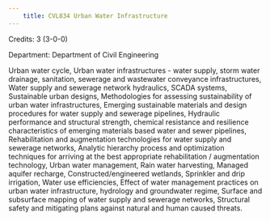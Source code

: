 ```yaml
---
    title: CVL834 Urban Water Infrastructure
---
```

Credits: 3 (3-0-0)

Department: Department of Civil Engineering

Urban water cycle, Urban water infrastructures - water supply, storm water drainage, sanitation, sewerage and wastewater conveyance infrastructures, Water supply and sewerage network hydraulics, SCADA systems, Sustainable urban designs, Methodologies for assessing sustainability of urban water infrastructures, Emerging sustainable materials and design procedures for water supply and sewerage pipelines, Hydraulic performance and structural strength, chemical resistance and resilience characteristics of emerging materials based water and sewer pipelines, Rehabilitation and augmentation technologies for water supply and sewerage networks, Analytic hierarchy process and optimization techniques for arriving at the best appropriate rehabilitation / augmentation technology, Urban water management, Rain water harvesting, Managed aquifer recharge, Constructed/engineered wetlands, Sprinkler and drip irrigation, Water use efficiencies, Effect of water management practices on urban water infrastructure, hydrology and groundwater regime, Surface and subsurface mapping of water supply and sewerage networks, Structural safety and mitigating plans against natural and human caused threats.
